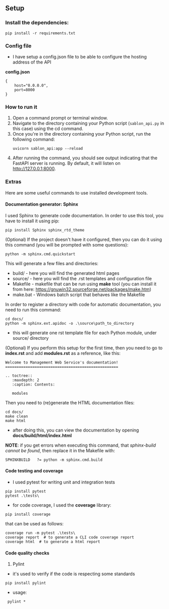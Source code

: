 ## Setup

### Install the dependencies:

```commandline
pip install -r requirements.txt
```

### Config file

- I have setup a config.json file to be able to configure the hosting address of the API

<b>config.json</b>

```
{
    host="0.0.0.0",
    port=8000
}
```

### How to run it

1. Open a command prompt or terminal window.
2. Navigate to the directory containing your Python script (`sablon_api.py` in this case) using the cd command.
3. Once you're in the directory containing your Python script, run the following command:
    ```commandline
    uvicorn sablon_api:app --reload
    ```
4. After running the command, you should see output indicating that the FastAPI server is running. By default, it will
   listen on http://127.0.0.1:8000.

### Extras

Here are some useful commands to use installed development tools.

#### Documentation generator: Sphinx

I used Sphinx to generate code documentation. In order to use this tool, you have to install it using pip:

```commandline
pip install Sphinx sphinx_rtd_theme
```

(Optional) If the project doesn't have it configured, then you can do it using this command (you will be prompted with
some questions):

```commandline
python -m sphinx.cmd.quickstart
```

This will generate a few files and directories:

- build/ - here you will find the generated html pages
- source/ - here you will find the .rst templates and configuration file
- Makefile - makefile that can be run using **make** tool (you can install it from
  here: https://gnuwin32.sourceforge.net/packages/make.htm)
- make.bat - Windows batch script that behaves like the Makefile

In order to register a directory with code for automatic documentation, you need to run this command:

```commandline
cd docs/
python -m sphinx.ext.apidoc -o .\source\path_to_directory
```

- this will generate one rst template file for each Python module, under source/ directory

(Optional) If you perform this setup for the first time, then you need to go to **index.rst** and add **modules.rst** as
a
reference, like this:

```commandline
Welcome to Management Web Service's documentation!
==================================================

.. toctree::
   :maxdepth: 2
   :caption: Contents:

   modules
```

Then you need to (re)generate the HTML documentation files:

```commandline
cd docs/
make clean
make html
```

- after doing this, you can view the documentation by opening **docs/build/html/index.html**

**NOTE**: if you get errors when executing this command, that *sphinx-build cannot be found*, then replace it in the
Makefile
with:

```commandline
SPHINXBUILD   ?= python -m sphinx.cmd.build
```

#### Code testing and coverage

- I used pytest for writing unit and integration tests

```commandline
pip install pytest
pytest .\tests\
```

- for code coverage, I used the **coverage** library:

```commandline
pip install coverage
```

that can be used as follows:

```commandline
coverage run -m pytest .\tests\
coverage report  # to generate a CLI code coverage report
coverage html  # to generate a html report
```

#### Code quality checks

1. Pylint

- it's used to verify if the code is respecting some standards

```commandline
pip install pylint
```

- usage:

```commandline
 pylint *
```


